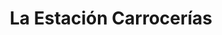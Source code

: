 ---
title: "La Estación Carrocerías"
url: /valle-de-trapaga-trapagaran/la-estacion-carrocerias/
shop: reparación de automóviles
---